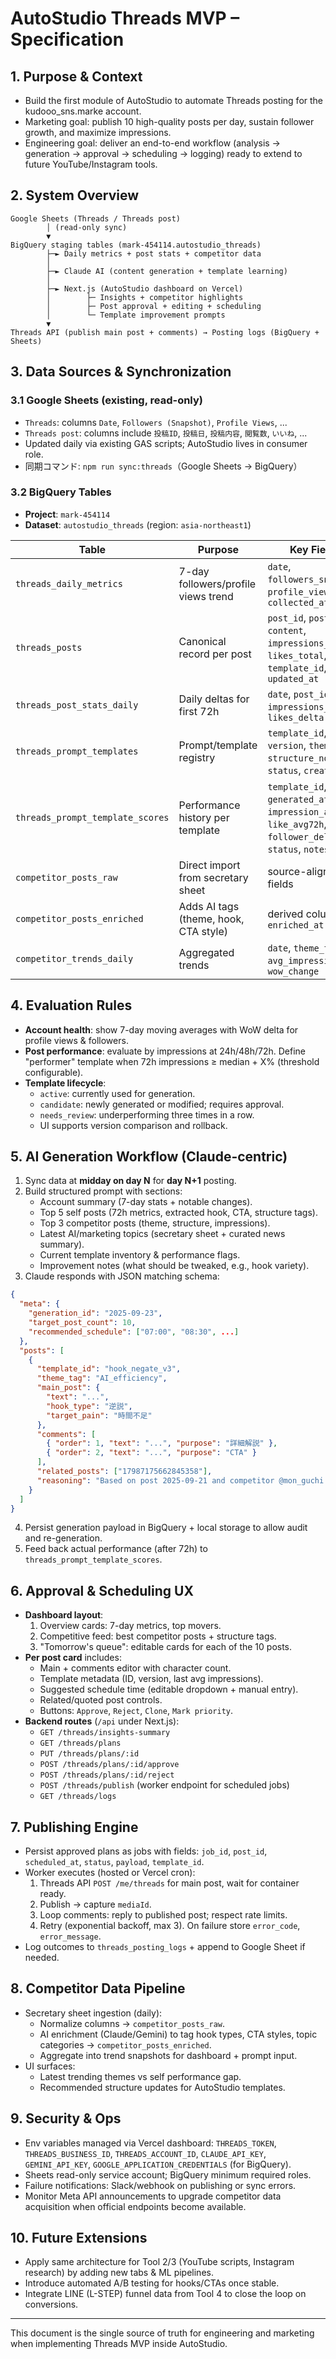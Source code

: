 # AutoStudio Threads MVP – Specification

## 1. Purpose & Context
- Build the first module of AutoStudio to automate Threads posting for the kudooo_sns.marke account.
- Marketing goal: publish 10 high-quality posts per day, sustain follower growth, and maximize impressions.
- Engineering goal: deliver an end-to-end workflow (analysis → generation → approval → scheduling → logging) ready to extend to future YouTube/Instagram tools.

## 2. System Overview
```
Google Sheets (Threads / Threads post)
        │ (read-only sync)
        ▼
BigQuery staging tables (mark-454114.autostudio_threads)
        ├─► Daily metrics + post stats + competitor data
        │
        ├─► Claude AI (content generation + template learning)
        │
        ├─► Next.js (AutoStudio dashboard on Vercel)
        │        ├─ Insights + competitor highlights
        │        ├─ Post approval + editing + scheduling
        │        └─ Template improvement prompts
        ▼
Threads API (publish main post + comments) → Posting logs (BigQuery + Sheets)
```

## 3. Data Sources & Synchronization
### 3.1 Google Sheets (existing, read-only)
- `Threads`: columns `Date`, `Followers (Snapshot)`, `Profile Views`, ...
- `Threads post`: columns include `投稿ID`, `投稿日`, `投稿内容`, `閲覧数`, `いいね`, ...
- Updated daily via existing GAS scripts; AutoStudio lives in consumer role.
- 同期コマンド: `npm run sync:threads`（Google Sheets → BigQuery）

### 3.2 BigQuery Tables
- **Project**: `mark-454114`
- **Dataset**: `autostudio_threads` (region: `asia-northeast1`)

| Table | Purpose | Key Fields |
| --- | --- | --- |
| `threads_daily_metrics` | 7-day followers/profile views trend | `date`, `followers_snapshot`, `profile_views`, `collected_at` |
| `threads_posts` | Canonical record per post | `post_id`, `posted_at`, `content`, `impressions_total`, `likes_total`, `template_id`, `updated_at` |
| `threads_post_stats_daily` | Daily deltas for first 72h | `date`, `post_id`, `impressions_delta`, `likes_delta` |
| `threads_prompt_templates` | Prompt/template registry | `template_id`, `version`, `theme_tag`, `structure_notes`, `status`, `created_at` |
| `threads_prompt_template_scores` | Performance history per template | `template_id`, `generated_at`, `impression_avg72h`, `like_avg72h`, `follower_delta`, `status`, `notes` |
| `competitor_posts_raw` | Direct import from secretary sheet | source-aligned fields |
| `competitor_posts_enriched` | Adds AI tags (theme, hook, CTA style) | derived columns + `enriched_at` |
| `competitor_trends_daily` | Aggregated trends | `date`, `theme_tag`, `avg_impressions`, `wow_change` |

## 4. Evaluation Rules
- **Account health**: show 7-day moving averages with WoW delta for profile views & followers.
- **Post performance**: evaluate by impressions at 24h/48h/72h. Define "performer" template when 72h impressions ≥ median + X% (threshold configurable).
- **Template lifecycle**:
  - `active`: currently used for generation.
  - `candidate`: newly generated or modified; requires approval.
  - `needs_review`: underperforming three times in a row.
  - UI supports version comparison and rollback.

## 5. AI Generation Workflow (Claude-centric)
1. Sync data at **midday on day N** for **day N+1** posting.
2. Build structured prompt with sections:
   - Account summary (7-day stats + notable changes).
   - Top 5 self posts (72h metrics, extracted hook, CTA, structure tags).
   - Top 3 competitor posts (theme, structure, impressions).
   - Latest AI/marketing topics (secretary sheet + curated news summary).
   - Current template inventory & performance flags.
   - Improvement notes (what should be tweaked, e.g., hook variety).
3. Claude responds with JSON matching schema:
```json
{
  "meta": {
    "generation_id": "2025-09-23",
    "target_post_count": 10,
    "recommended_schedule": ["07:00", "08:30", ...]
  },
  "posts": [
    {
      "template_id": "hook_negate_v3",
      "theme_tag": "AI_efficiency",
      "main_post": {
        "text": "...",
        "hook_type": "逆説",
        "target_pain": "時間不足"
      },
      "comments": [
        { "order": 1, "text": "...", "purpose": "詳細解説" },
        { "order": 2, "text": "...", "purpose": "CTA" }
      ],
      "related_posts": ["17987175662845358"],
      "reasoning": "Based on post 2025-09-21 and competitor @mon_guchi ..."
    }
  ]
}
```
4. Persist generation payload in BigQuery + local storage to allow audit and re-generation.
5. Feed back actual performance (after 72h) to `threads_prompt_template_scores`.

## 6. Approval & Scheduling UX
- **Dashboard layout**:
  1. Overview cards: 7-day metrics, top movers.
  2. Competitive feed: best competitor posts + structure tags.
  3. "Tomorrow's queue": editable cards for each of the 10 posts.
- **Per post card** includes:
  - Main + comments editor with character count.
  - Template metadata (ID, version, last avg impressions).
  - Suggested schedule time (editable dropdown + manual entry).
  - Related/quoted post controls.
  - Buttons: `Approve`, `Reject`, `Clone`, `Mark priority`.
- **Backend routes** (`/api` under Next.js):
  - `GET /threads/insights-summary`
  - `GET /threads/plans`
  - `PUT /threads/plans/:id`
  - `POST /threads/plans/:id/approve`
  - `POST /threads/plans/:id/reject`
  - `POST /threads/publish` (worker endpoint for scheduled jobs)
  - `GET /threads/logs`

## 7. Publishing Engine
- Persist approved plans as jobs with fields: `job_id`, `post_id`, `scheduled_at`, `status`, `payload`, `template_id`.
- Worker executes (hosted or Vercel cron):
  1. Threads API `POST /me/threads` for main post, wait for container ready.
  2. Publish → capture `mediaId`.
  3. Loop comments: reply to published post; respect rate limits.
  4. Retry (exponential backoff, max 3). On failure store `error_code`, `error_message`.
- Log outcomes to `threads_posting_logs` + append to Google Sheet if needed.

## 8. Competitor Data Pipeline
- Secretary sheet ingestion (daily):
  - Normalize columns → `competitor_posts_raw`.
  - AI enrichment (Claude/Gemini) to tag hook types, CTA styles, topic categories → `competitor_posts_enriched`.
  - Aggregate into trend snapshots for dashboard + prompt input.
- UI surfaces:
  - Latest trending themes vs self performance gap.
  - Recommended structure updates for AutoStudio templates.

## 9. Security & Ops
- Env variables managed via Vercel dashboard: `THREADS_TOKEN`, `THREADS_BUSINESS_ID`, `THREADS_ACCOUNT_ID`, `CLAUDE_API_KEY`, `GEMINI_API_KEY`, `GOOGLE_APPLICATION_CREDENTIALS` (for BigQuery).
- Sheets read-only service account; BigQuery minimum required roles.
- Failure notifications: Slack/webhook on publishing or sync errors.
- Monitor Meta API announcements to upgrade competitor data acquisition when official endpoints become available.

## 10. Future Extensions
- Apply same architecture for Tool 2/3 (YouTube scripts, Instagram research) by adding new tabs & ML pipelines.
- Introduce automated A/B testing for hooks/CTAs once stable.
- Integrate LINE (L-STEP) funnel data from Tool 4 to close the loop on conversions.

---
This document is the single source of truth for engineering and marketing when implementing Threads MVP inside AutoStudio.
